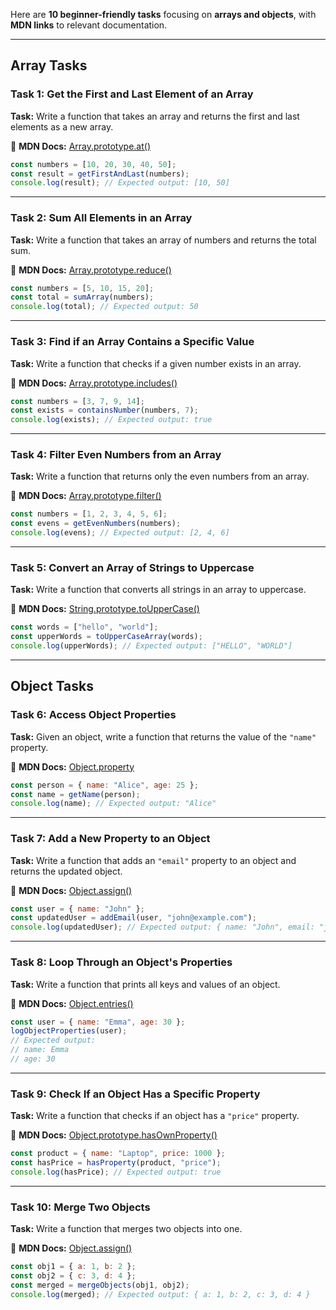 Here are **10 beginner-friendly tasks** focusing on **arrays and objects**, with **MDN links** to relevant documentation.  

---

## **Array Tasks**  

### **Task 1: Get the First and Last Element of an Array**  
**Task:** Write a function that takes an array and returns the first and last elements as a new array.  

🔗 **MDN Docs:** [Array.prototype.at()](https://developer.mozilla.org/en-US/docs/Web/JavaScript/Reference/Global_Objects/Array/at)  

```js
const numbers = [10, 20, 30, 40, 50];  
const result = getFirstAndLast(numbers);  
console.log(result); // Expected output: [10, 50]  
```

---

### **Task 2: Sum All Elements in an Array**  
**Task:** Write a function that takes an array of numbers and returns the total sum.  

🔗 **MDN Docs:** [Array.prototype.reduce()](https://developer.mozilla.org/en-US/docs/Web/JavaScript/Reference/Global_Objects/Array/reduce)  

```js
const numbers = [5, 10, 15, 20];  
const total = sumArray(numbers);  
console.log(total); // Expected output: 50  
```

---

### **Task 3: Find if an Array Contains a Specific Value**  
**Task:** Write a function that checks if a given number exists in an array.  

🔗 **MDN Docs:** [Array.prototype.includes()](https://developer.mozilla.org/en-US/docs/Web/JavaScript/Reference/Global_Objects/Array/includes)  

```js
const numbers = [3, 7, 9, 14];  
const exists = containsNumber(numbers, 7);  
console.log(exists); // Expected output: true  
```

---

### **Task 4: Filter Even Numbers from an Array**  
**Task:** Write a function that returns only the even numbers from an array.  

🔗 **MDN Docs:** [Array.prototype.filter()](https://developer.mozilla.org/en-US/docs/Web/JavaScript/Reference/Global_Objects/Array/filter)  

```js
const numbers = [1, 2, 3, 4, 5, 6];  
const evens = getEvenNumbers(numbers);  
console.log(evens); // Expected output: [2, 4, 6]  
```

---

### **Task 5: Convert an Array of Strings to Uppercase**  
**Task:** Write a function that converts all strings in an array to uppercase.  

🔗 **MDN Docs:** [String.prototype.toUpperCase()](https://developer.mozilla.org/en-US/docs/Web/JavaScript/Reference/Global_Objects/String/toUpperCase)  

```js
const words = ["hello", "world"];  
const upperWords = toUpperCaseArray(words);  
console.log(upperWords); // Expected output: ["HELLO", "WORLD"]  
```

---

## **Object Tasks**  

### **Task 6: Access Object Properties**  
**Task:** Given an object, write a function that returns the value of the `"name"` property.  

🔗 **MDN Docs:** [Object.property](https://developer.mozilla.org/en-US/docs/Web/JavaScript/Reference/Operators/Property_accessors)  

```js
const person = { name: "Alice", age: 25 };  
const name = getName(person);  
console.log(name); // Expected output: "Alice"  
```

---

### **Task 7: Add a New Property to an Object**  
**Task:** Write a function that adds an `"email"` property to an object and returns the updated object.  

🔗 **MDN Docs:** [Object.assign()](https://developer.mozilla.org/en-US/docs/Web/JavaScript/Reference/Global_Objects/Object/assign)  

```js
const user = { name: "John" };  
const updatedUser = addEmail(user, "john@example.com");  
console.log(updatedUser); // Expected output: { name: "John", email: "john@example.com" }  
```

---

### **Task 8: Loop Through an Object's Properties**  
**Task:** Write a function that prints all keys and values of an object.  

🔗 **MDN Docs:** [Object.entries()](https://developer.mozilla.org/en-US/docs/Web/JavaScript/Reference/Global_Objects/Object/entries)  

```js
const user = { name: "Emma", age: 30 };  
logObjectProperties(user);  
// Expected output:  
// name: Emma  
// age: 30  
```

---

### **Task 9: Check If an Object Has a Specific Property**  
**Task:** Write a function that checks if an object has a `"price"` property.  

🔗 **MDN Docs:** [Object.prototype.hasOwnProperty()](https://developer.mozilla.org/en-US/docs/Web/JavaScript/Reference/Global_Objects/Object/hasOwnProperty)  

```js
const product = { name: "Laptop", price: 1000 };  
const hasPrice = hasProperty(product, "price");  
console.log(hasPrice); // Expected output: true  
```

---

### **Task 10: Merge Two Objects**  
**Task:** Write a function that merges two objects into one.  

🔗 **MDN Docs:** [Object.assign()](https://developer.mozilla.org/en-US/docs/Web/JavaScript/Reference/Global_Objects/Object/assign)  

```js
const obj1 = { a: 1, b: 2 };  
const obj2 = { c: 3, d: 4 };  
const merged = mergeObjects(obj1, obj2);  
console.log(merged); // Expected output: { a: 1, b: 2, c: 3, d: 4 }  
```